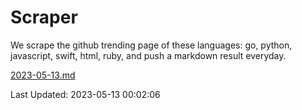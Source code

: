 # Scraper

We scrape the github trending page of these languages: go, python, javascript, swift, html, ruby, and push a markdown result everyday.

[2023-05-13.md](https://github.com/henson/Scraper/blob/master/2023-05-13.md)

Last Updated: 2023-05-13 00:02:06